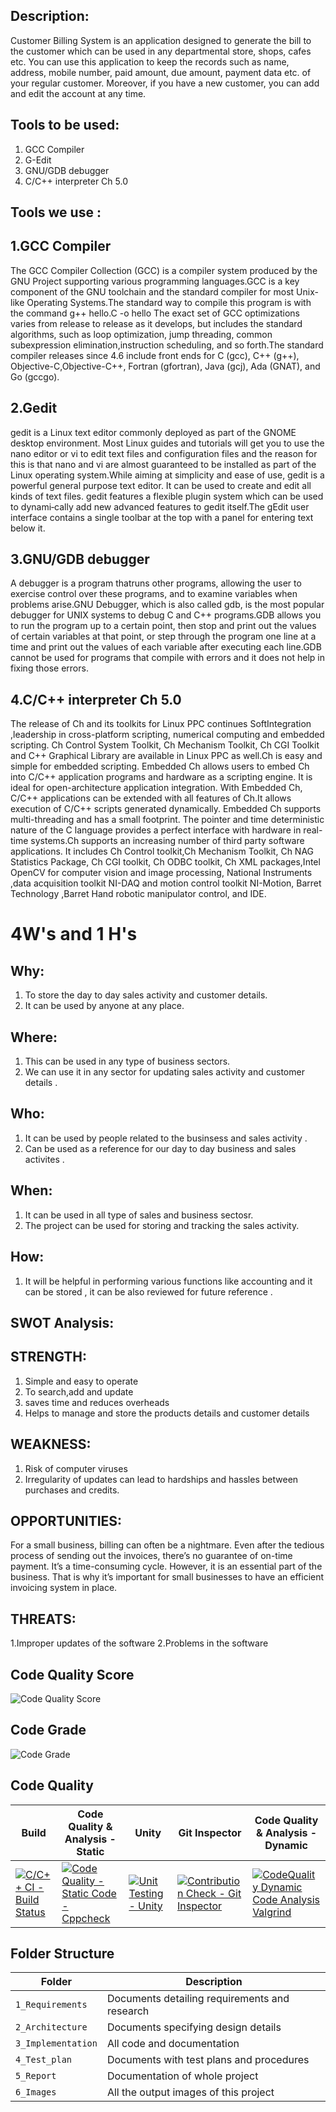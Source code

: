 ## Description:
Customer Billing System is an application designed to generate the bill to the customer which can be used in any departmental store, shops, cafes etc. You can use this application to keep the records such as name, address, mobile number, paid amount, due amount, payment data etc. of your regular customer. Moreover, if you have a new customer, you can add and edit the account at any time.

## Tools to be used:
1. GCC Compiler
2. G-Edit
3. GNU/GDB debugger
4. C/C++ interpreter Ch 5.0       

## Tools we use :

## 1.GCC Compiler
The GCC Compiler Collection (GCC) is a compiler system produced by the GNU Project supporting various programming languages.GCC is a key component of the GNU toolchain and the standard compiler for most Unix-like Operating Systems.The standard way to compile this program is with the command g++ hello.C -o hello The exact set of GCC optimizations varies from release to release as it develops, but includes the standard algorithms, such as loop optimization, jump threading, common subexpression elimination,instruction scheduling, and so forth.The standard compiler releases since 4.6 include front ends for C (gcc), C++ (g++), Objective-C,Objective-C++, Fortran (gfortran), Java (gcj), Ada (GNAT), and Go (gccgo).

## 2.Gedit
gedit is a Linux text editor commonly deployed as part of the GNOME desktop environment. Most Linux guides and tutorials will get you to use the nano editor or vi to edit text files and configuration files and the reason for this is that nano and vi are almost guaranteed to be installed as part of the Linux operating system.While aiming at simplicity and ease of use, gedit is a powerful general purpose text editor. It can be used to create and edit all kinds of text files. gedit features a flexible plugin system which can be used to dynami‐cally add new advanced features to gedit itself.The gEdit user interface contains a single toolbar at the top with a panel for entering text below it.

## 3.GNU/GDB debugger
A debugger is a program thatruns other programs, allowing the user to exercise control over these programs, and to examine variables when problems arise.GNU Debugger, which is also called gdb, is the most popular debugger for UNIX systems to debug C and C++ programs.GDB allows you to run the program up to a certain point, then stop and print out the values of certain variables at that point, or step through the program one line at a time and print out the values of each variable after executing each line.GDB cannot be used for programs that compile with errors and it does not help in fixing those errors.

## 4.C/C++ interpreter Ch 5.0
The release of Ch and its toolkits for Linux PPC continues SoftIntegration ,leadership in cross-platform scripting, numerical computing and embedded scripting. Ch Control System Toolkit, Ch Mechanism Toolkit, Ch CGI Toolkit and C++ Graphical Library are available in Linux PPC as well.Ch is easy and simple for embedded scripting. Embedded Ch allows users to embed Ch into C/C++ application programs and hardware as a scripting engine. It is ideal for open-architecture application integration. With Embedded Ch, C/C++ applications can be extended with all features of Ch.It allows execution of C/C++ scripts generated dynamically. Embedded Ch supports multi-threading and has a small footprint. The pointer and time deterministic nature of the C language provides a perfect interface with hardware in real-time systems.Ch supports an increasing number of third party software applications. It includes Ch Control toolkit,Ch Mechanism Toolkit, Ch NAG Statistics Package, Ch CGI toolkit, Ch ODBC toolkit, Ch XML packages,Intel OpenCV for computer vision and image processing, National Instruments ,data acquisition toolkit NI-DAQ and motion control toolkit NI-Motion, Barret Technology ,Barret Hand robotic manipulator control, and IDE.

# 4W's and 1 H's
## Why:
1. To store the day to day sales activity and customer details.
2. It can be used by anyone at any place.


## Where:
1. This can be used in any type of business sectors.
2. We can use it in any sector for updating sales activity and customer details .

## Who:
1. It can be used by people related to the businsess and sales activity .
2. Can be used as a reference for our day to day business and sales activites .

## When:
1. It can be used in all type of sales and business sectosr.
2. The project can be used for storing and tracking the sales activity.

## How:
1. It will be helpful in performing various functions like accounting and it can be stored , it can be also reviewed for future reference .


## SWOT Analysis:

## STRENGTH:
1. Simple and easy to operate
2. To search,add and update
3. saves time and reduces overheads
4. Helps to manage and store the products details and customer details 

## WEAKNESS:
1. Risk of computer viruses
2. Irregularity of updates can lead to hardships and hassles between purchases and credits.

## OPPORTUNITIES:
For a small business, billing can often be a nightmare. Even after the tedious process of sending out the invoices, there’s no guarantee of on-time payment. It’s a time-consuming cycle. However, it is an essential part of the business. That is why it’s important for small businesses to have an efficient invoicing system in place.

## THREATS: 
1.Improper updates of the software
2.Problems in the software 
## Code Quality Score
![Code Quality Score](https://api.codiga.io/project/29899/score/svg)
## Code Grade
![Code Grade](https://api.codiga.io/project/29899/status/svg)

## Code Quality
Build | Code Quality & Analysis - Static | Unity | Git Inspector | Code Quality & Analysis - Dynamic
--------------|-------------------------|---------------|---------------------|--------------------|
[![C/C++ CI - Build Status](https://github.com/karthikeyans99/M1_Application_Customer_Billing_System/actions/workflows/linux.yml/badge.svg)](https://github.com/karthikeyans99/M1_Application_Customer_Billing_System/actions/workflows/linux.yml) |[![Code Quality - Static Code - Cppcheck](https://github.com/karthikeyans99/M1_Application_Customer_Billing_System/actions/workflows/c-cpp.yml/badge.svg)](https://github.com/karthikeyans99/M1_Application_Customer_Billing_System/actions/workflows/c-cpp.yml) |[![Unit Testing - Unity](https://github.com/karthikeyans99/M1_Application_Customer_Billing_System/actions/workflows/unity.yml/badge.svg)](https://github.com/karthikeyans99/M1_Application_Customer_Billing_System/actions/workflows/unity.yml) |[![Contribution Check - Git Inspector](https://github.com/karthikeyans99/M1_Application_Customer_Billing_System/actions/workflows/gitinspector.yml/badge.svg)](https://github.com/karthikeyans99/M1_Application_Customer_Billing_System/actions/workflows/gitinspector.yml) |[![CodeQuality Dynamic Code Analysis Valgrind](https://github.com/karthikeyans99/M1_Application_Customer_Billing_System/actions/workflows/valgrind.yml/badge.svg)](https://github.com/karthikeyans99/M1_Application_Customer_Billing_System/actions/workflows/valgrind.yml)

## Folder Structure
Folder             | Description
-------------------| -----------------------------------------
`1_Requirements`   | Documents detailing requirements and research
`2_Architecture`   | Documents specifying design details
`3_Implementation` | All code and documentation
`4_Test_plan`      | Documents with test plans and procedures
`5_Report`         | Documentation of whole project
`6_Images`         | All the output images of this project





